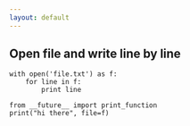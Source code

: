 ```yaml
---
layout: default
---
```


## Open file and write line by line
    
    with open('file.txt') as f:
        for line in f:
            print line

    from __future__ import print_function
    print("hi there", file=f) 
